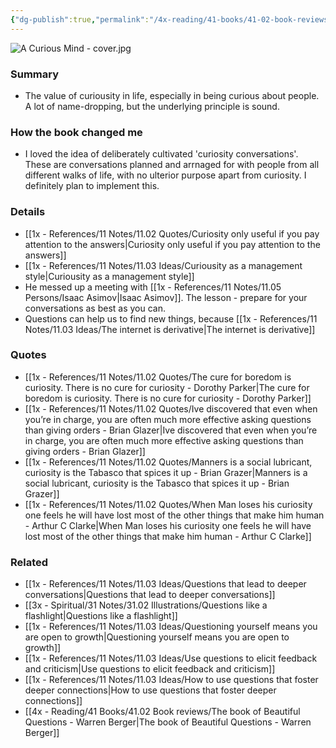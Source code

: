 ```yaml
---
{"dg-publish":true,"permalink":"/4x-reading/41-books/41-02-book-reviews/a-curious-mind-the-secret-to-a-bigger-life-brian-grazer/","title":"A Curious Mind - The Secret to a Bigger Life - Brian Grazer","created":"2023-10-18T12:55:05.000+03:00","updated":"2024-02-14T20:17:41.097+03:00"}
---
```


![A Curious Mind - cover.jpg](/img/user/4x%20-%20Reading/41%20Books/41.02%20Book%20reviews/A%20Curious%20Mind%20-%20cover.jpg)
### Summary
- The value of curiousity in life, especially in being curious about people. A lot of name-dropping, but the underlying principle is sound.

### How the book changed me
- I loved the idea of deliberately cultivated 'curiosity conversations'. These are conversations planned and arrnaged for with people from all different walks of life, with no ulterior purpose apart from curiosity. I definitely plan to implement this.

### Details
- [[1x - References/11 Notes/11.02 Quotes/Curiosity only useful if you pay attention to the answers\|Curiosity only useful if you pay attention to the answers]]
- [[1x - References/11 Notes/11.03 Ideas/Curiousity as a management style\|Curiousity as a management style]]
- He messed up a meeting with [[1x - References/11 Notes/11.05 Persons/Isaac Asimov\|Isaac Asimov]]. The lesson - prepare for your conversations as best as you can.
- Questions can help us to find new things, because [[1x - References/11 Notes/11.03 Ideas/The internet is derivative\|The internet is derivative]]

### Quotes
- [[1x - References/11 Notes/11.02 Quotes/The cure for boredom is curiosity. There is no cure for curiosity - Dorothy Parker\|The cure for boredom is curiosity. There is no cure for curiosity - Dorothy Parker]]
- [[1x - References/11 Notes/11.02 Quotes/Ive discovered that even when you’re in charge, you are often much more effective asking questions than giving orders - Brian Glazer\|Ive discovered that even when you’re in charge, you are often much more effective asking questions than giving orders - Brian Glazer]]
- [[1x - References/11 Notes/11.02 Quotes/Manners is a social lubricant, curiosity is the Tabasco that spices it up - Brian Grazer\|Manners is a social lubricant, curiosity is the Tabasco that spices it up - Brian Grazer]]
- [[1x - References/11 Notes/11.02 Quotes/When Man loses his curiosity one feels he will have lost most of the other things that make him human - Arthur C Clarke\|When Man loses his curiosity one feels he will have lost most of the other things that make him human - Arthur C Clarke]]

### Related
- [[1x - References/11 Notes/11.03 Ideas/Questions that lead to deeper conversations\|Questions that lead to deeper conversations]]
- [[3x - Spiritual/31 Notes/31.02 Illustrations/Questions like a flashlight\|Questions like a flashlight]]
- [[1x - References/11 Notes/11.03 Ideas/Questioning yourself means you are open to growth\|Questioning yourself means you are open to growth]]
- [[1x - References/11 Notes/11.03 Ideas/Use questions to elicit feedback and criticism\|Use questions to elicit feedback and criticism]]
- [[1x - References/11 Notes/11.03 Ideas/How to use questions that foster deeper connections\|How to use questions that foster deeper connections]]
- [[4x - Reading/41 Books/41.02 Book reviews/The book of Beautiful Questions - Warren Berger\|The book of Beautiful Questions - Warren Berger]]
